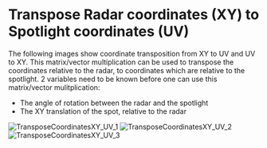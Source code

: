 # Transpose Radar coordinates (XY) to Spotlight coordinates (UV)
The following images show coordinate transposition from XY to UV and UV to XY.
This matrix/vector multiplication can be used to transpose the coordinates relative to the radar,
to coordinates which are relative to the spotlight.
2 variables need to be known before one can use this matrix/vector mulitplication:
- The angle of rotation between the radar and the spotlight
- The XY translation of the spot, relative to the radar

![TransposeCoordinatesXY_UV_1](https://github.com/user-attachments/assets/df9b2b6d-0015-4709-aa2f-0198593dd439)
![TransposeCoordinatesXY_UV_2](https://github.com/user-attachments/assets/d1ba6251-c2e8-4ce3-ad47-4e1e9342fe9f)
![TransposeCoordinatesXY_UV_3](https://github.com/user-attachments/assets/717a5619-e31a-490a-a51a-2dc02f0974da)
